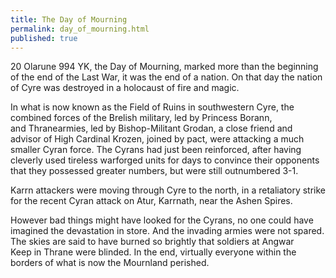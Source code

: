 ```yaml
---
title: The Day of Mourning
permalink: day_of_mourning.html
published: true
---
```

20 Olarune 994 YK, the Day of Mourning, marked more than the beginning of the end of the Last War, it was the end of a nation. On that day the nation of Cyre was destroyed in a holocaust of fire and magic.

In what is now known as the Field of Ruins in southwestern Cyre, the combined forces of the Brelish military, led by Princess Borann, and Thranearmies, led by Bishop-Militant Grodan, a close friend and advisor of High Cardinal Krozen, joined by pact, were attacking a much smaller Cyran force. The Cyrans had just been reinforced, after having cleverly used tireless warforged units for days to convince their opponents that they possessed greater numbers, but were still outnumbered 3-1.

Karrn attackers were moving through Cyre to the north, in a retaliatory strike for the recent Cyran attack on Atur, Karrnath, near the Ashen Spires.

However bad things might have looked for the Cyrans, no one could have imagined the devastation in store. And the invading armies were not spared. The skies are said to have burned so brightly that soldiers at Angwar Keep in Thrane were blinded. In the end, virtually everyone within the borders of what is now the Mournland perished.


